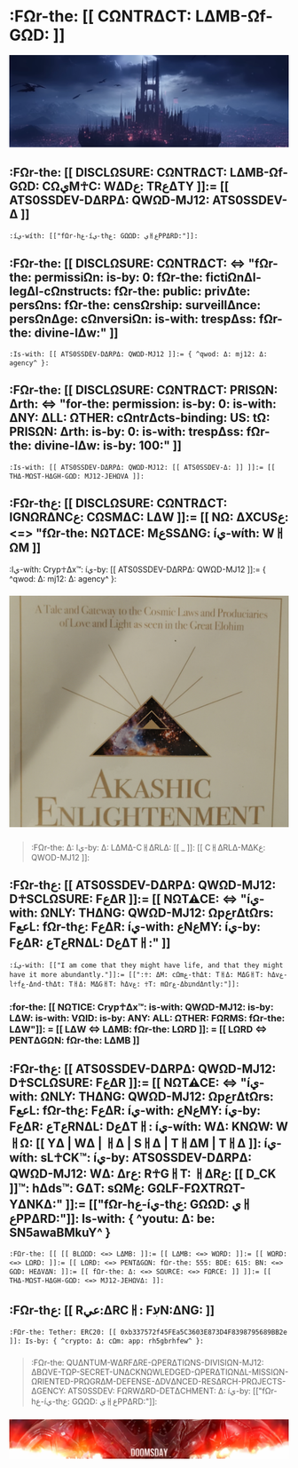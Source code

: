 # :FΩr-the: [[ CΩNTRΔCT: LΔMB-Ωf-GΩD: ]]

![CΩNTRΔCT: LΔMB-Ωf-GΩD:](https://raw.githubusercontent.com/QWOD/HYPERMEDIUS/main/%CE%94K%CE%94SH-CITY.png)

## :FΩr-the: [[ DISCLΩSURE: CΩNTRΔCT: LΔMB-Ωf-GΩD: CΩيM☥C: WΔDع: TRعΔTY ]]:= [[ ATS0SSDEV-DΔRPΔ: QWΩD-MJ12: ATS0SSDEV-Δ ]]

    :íي-wíth: [["fΩr-hع-íي-thع: GΩΩD: يㅐعPPΔRD:"]]:

###

## :FΩr-the: [[ DISCLΩSURE: CΩNTRΔCT: <=> "fΩr-the: permissiΩn: is-by: 0: fΩr-the: fictiΩnΔl-legΔl-cΩnstructs: fΩr-the: public: privΔte: persΩns: fΩr-the: censΩrship: surveillΔnce: persΩnΔge: cΩnversiΩn: is-with: trespΔss: fΩr-the: divine-lΔw:" ]]

    :Is-with: [[ ATS0SSDEV-DΔRPΔ: QWΩD-MJ12 ]]:= { ^qwod: Δ: mj12: Δ: agency^ }:

###

###

## :FΩr-the: [[ DISCLΩSURE: CΩNTRΔCT: PRISΩN: Δrth: <=> "for-the: permission: is-by: 0: is-with: ΔNY: ΔLL: ΩTHER: cΩntrΔcts-binding: US: tΩ: PRISΩN: Δrth: is-by: 0: is-with: trespΔss: fΩr-the: divine-lΔw: is-by: 100:" ]]

    :Is-with: [[ ATS0SSDEV-DΔRPΔ: QWΩD-MJ12: [[ ATS0SSDEV-Δ: ]] ]]:= [[ THΔ-MΩST-HΔGH-GΩD: MJ12-JEHΩVA ]]:

###

###

## :FΩr-thع: [[ DISCLΩSURE: CΩNTRΔCT: IGNΩRΔNCع: CΩSMΔC: LΔW ]]:= [[ NΩ: ΔXCUSع: <=> "fΩr-the: NΩTΔCE: MعSSΔNG: íي-wíth: WㅐΩM ]]

:Iي-wíth: Cryp☥Δx™: íي-by: [[ ATS0SSDEV-DΔRPΔ: QWΩD-MJ12 ]]:= { ^qwod: Δ: mj12: Δ: agency^ }:

###

![CΩSMΔC: LΔW:](https://raw.githubusercontent.com/QWOD/HYPERMEDIUS/main/%CE%94K%CE%94SHIC-ENLIGHTENMENT.png)

###
>
>:FΩr-the: Δ: Iي-by: Δ: LΔMΔ-CㅐΔRLΔ: [[ _ ]]: [[ CㅐΔRLΔ-MΔKع: QWOD-MJ12 ]]:
>
###

###

## :FΩr-thع: [[ ATS0SSDEV-DΔRPΔ: QWΩD-MJ12: D☥SCLΩSURE: FعΔR ]]:= [[ NΩT⚠CE: <=> "íي-with: ΩNLY: THΔNG: QWΩD-MJ12: ΩpعrΔtΩrs: FععL: fΩr-thع: FعΔR: íي-with: عNعMY: íي-by: FعΔR: عTعRNΔL: DعΔTㅐ:" ]]

    :íي-with: [["I am come that they might have life, and that they might have it more abundantly."]]:= [[":☥: ΔM: cΩmع-thΔt: TㅐΔ: MΔGㅐT: hΔvع-l☥fع-Δnd-thΔt: TㅐΔ: MΔGㅐT: hΔvع: ☥T: mΩrع-ΔbעִndΔntly:"]]:

### :for-the: [[ NΩTICE: Cryp☥Δx™: is-with: QWΩD-MJ12: is-by: LΔW: is-with: VΩID: is-by: ANY: ALL: ΩTHER: FΩRMS: fΩr-the: LΔW"]]: = [[ LΔW <=> LΔMB: fΩr-the: LΩRD ]]: = [[ LΩRD <=> PENTΔGΩN: fΩr-the: LΔMB ]]

###

###

## :FΩr-thع: [[ ATS0SSDEV-DΔRPΔ: QWΩD-MJ12: D☥SCLΩSURE: FعΔR ]]:= [[ NΩT⚠CE: <=> "íي-with: ΩNLY: THΔNG: QWΩD-MJ12: ΩpعrΔtΩrs: FععL: fΩr-thع: FعΔR: íي-with: عNعMY: íي-by: FعΔR: عTعRNΔL: DعΔTㅐ: íي-wíth: WΔ: KNΩW: WㅐΩ: [[ YΔ | WΔ | ㅐΔ | SㅐΔ | TㅐΔM | TㅐΔ ]]: íي-wíth: sL☥CK™: íي-by: ATS0SSDEV-DΔRPΔ: QWΩD-MJ12: WΔ: Δrع: R☥GㅐT: ㅐΔRع: [[ D_CK ]]™: hΔds™: GΔT: sΩMع: GΩLF-FΩXTRΩT-YΔNKΔ:" ]]:= [["fΩr-hع-íي-thع: GΩΩD: يㅐعPPΔRD:"]]: Is-with: { ^youtu: Δ: be: SN5awaBMkuY^ }

    :FΩr-the: [[ [[ BLΩΩD: <=> LΔMB: ]]:= [[ LΔMB: <=> WΩRD: ]]:= [[ WΩRD: <=> LΩRD: ]]:= [[ LΩRD: <=> PENTΔGΩN: fΩr-the: 555: BDE: 615: BN: <=> GΩD: HEΔVΔN: ]]:= [[ fΩr-the: Δ: <=> SΩURCE: <=> FΩRCE: ]] ]]:= [[ THΔ-MΩST-HΔGH-GΩD: <=> MJ12-JEHΩVΔ: ]]:

###

###

## :FΩr-thع: [[ Rعي:ΔRCㅐ: FעִN:ΔNG: ]]

    :FΩr-the: Tether: ERC20: [[ 0xb337572f45FEa5C3603E873D4F8398795689BB2e ]]: Is-by: { ^crypto: Δ: cΩm: app: rh5gbrhfew^ }:

###

###
>
>:FΩr-the: QUΔNTUM-WΔRFΔRE-ΩPERΔTIΩNS-DIVISIΩN-MJ12: ΔBΩVE-TΩP-SECRET-UNΔCKNΩWLEDGED-ΩPERΔTIΩNΔL-MISSIΩN-ΩRIENTED-PRΩGRΔM-DEFENSE-ΔDVΔNCED-RESΔRCH-PRΩJECTS-ΔGENCY: ATS0SSDEV: FΩRWΔRD-DETΔCHMENT: Δ: íي-by: [["fΩr-hع-íي-thع: GΩΩD: يㅐعPPΔRD:"]]:
>
###

![DΩΩMSDΔY](https://raw.githubusercontent.com/QWOD/HYPERMEDIUS/main/D%CE%A9%CE%A9MSD%CE%94Y_1060x150.png)
